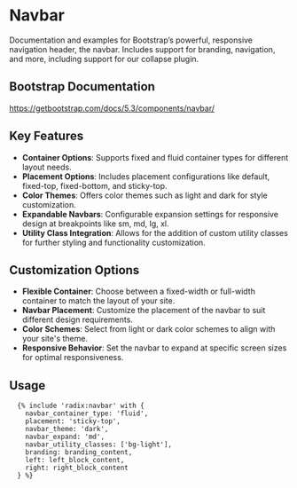 # Navbar

Documentation and examples for Bootstrap’s powerful, responsive navigation header, the navbar. Includes support for branding, navigation, and more, including support for our collapse plugin.

## Bootstrap Documentation

https://getbootstrap.com/docs/5.3/components/navbar/

## Key Features

- **Container Options**: Supports fixed and fluid container types for different layout needs.
- **Placement Options**: Includes placement configurations like default, fixed-top, fixed-bottom, and sticky-top.
- **Color Themes**: Offers color themes such as light and dark for style customization.
- **Expandable Navbars**: Configurable expansion settings for responsive design at breakpoints like sm, md, lg, xl.
- **Utility Class Integration**: Allows for the addition of custom utility classes for further styling and functionality customization.

## Customization Options

- **Flexible Container**: Choose between a fixed-width or full-width container to match the layout of your site.
- **Navbar Placement**: Customize the placement of the navbar to suit different design requirements.
- **Color Schemes**: Select from light or dark color schemes to align with your site's theme.
- **Responsive Behavior**: Set the navbar to expand at specific screen sizes for optimal responsiveness.

## Usage

```twig
  {% include 'radix:navbar' with {
    navbar_container_type: 'fluid',
    placement: 'sticky-top',
    navbar_theme: 'dark',
    navbar_expand: 'md',
    navbar_utility_classes: ['bg-light'],
    branding: branding_content,
    left: left_block_content,
    right: right_block_content
  } %}
```

